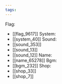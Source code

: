 ```yaml
---
tags:
---
```

Flag:
- [[flag_9617]]
System:
- [[system_40]]
Sound:
- [[sound_353]]
- [[sound_13]]
- [[sound_12]]
Name:
- [[name_65278]]
Bgm:
- [[bgm_232]]
Shop:
- [[shop_33]]
- [[shop_7]]
